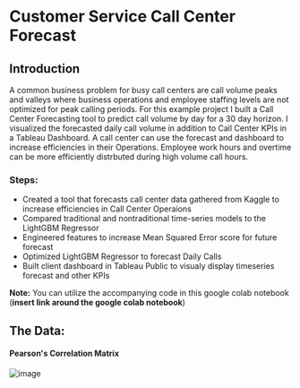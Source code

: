 # **Customer Service Call Center Forecast**

## **Introduction**

A common business problem for busy call centers are call volume peaks and valleys where business operations and employee staffing levels are not optimized for peak calling periods. For this example project I built a Call Center Forecasting tool to predict call volume by day for a 30 day horizon. I visualized the forecasted daily call volume in addition to Call Center KPIs in a Tableau Dashboard. A call center can use the forecast and dashboard to increase efficiencies in their Operations. Employee work hours and overtime can be more efficiently distrbuted during high volume call hours. 

### **Steps:**

* Created a tool that forecasts call center data gathered from Kaggle to increase efficiencies in Call Center Operaions
* Compared traditional and nontraditional time-series models to the LightGBM Regressor
* Engineered features to increase Mean Squared Error score for future forecast
* Optimized LightGBM Regressor to forecast Daily Calls
* Built client dashboard in Tableau Public to visualy display timeseries forecast and other KPIs

**Note:** You can utilize the accompanying code in this google colab notebook (**insert link around the google colab notebook**)

## **The Data:**


#### **Pearson's Correlation Matrix**

![image](https://user-images.githubusercontent.com/92221031/152280183-3f8ef194-79e2-4725-bb0d-6f3c0bcd20c1.png)


